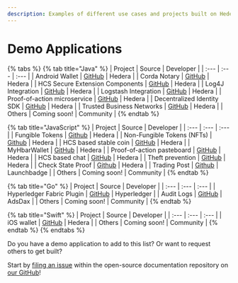 ```yaml
---
description: Examples of different use cases and projects built on Hedera.
---
```


# Demo Applications

{% tabs %}
{% tab title="Java" %}
| Project | Source | Developer |
| :--- | :--- | :--- |
| Android Wallet | [GitHub](https://github.com/hashgraph/hedera-wallet-android) | Hedera |
| Corda Notary | [GitHub](https://github.com/hashgraph/corda-notary-hedera) | Hedera |
| HCS Secure Extension Components | [GitHub](https://github.com/hashgraph/hedera-hcs-sxc-java) | Hedera |
| Log4J Integration | [GitHub](https://github.com/hashgraph/log4j2-hedera) | Hedera |
| Logstash Integration | [GitHub](https://github.com/hashgraph/logstash-output-hedera) | Hedera |
| Proof-of-action microservice | [GitHub](https://github.com/hashgraph/hedera-proof-of-action-microservice) | Hedera |
| Decentralized Identity SDK | [GitHub](https://github.com/hashgraph/did-sdk-java) | Hedera |
| Trusted Business Networks | [GitHub](https://github.com/hashgraph/hedera-hcs-sxc-java/tree/master/hcs-sxc-java-examples/hcs-sxc-java-queue-consumer) | Hedera |
| Others | Coming soon! | Community |
{% endtab %}

{% tab title="JavaScript" %}
| Project | Source | Developer |
| :--- | :--- | :--- |
| Fungible Tokens | [Github](https://github.com/hashgraph/hedera-hts-demo) | Hedera |
| Non-Fungible Tokens \(NFTs\) | [Github](https://github.com/hashgraph/hedera-hts-demo#nfts) | Hedera |
| HCS based stable coin | [GitHub](https://github.com/hashgraph/hedera-stable-coin-demo) | Hedera |
| MyHbarWallet | [GitHub](https://github.com/hashgraph/MyHbarWallet) | Hedera |
| Proof-of-action pasteboard | [GitHub](https://github.com/hashgraph/hedera-proof-of-action-demo-pasteboard) | Hedera |
| HCS based chat | [GitHub](https://github.com/hashgraph/hedera-hcs-chat-js) | Hedera |
| Theft prevention | [GitHub](https://github.com/hashgraph/hedera-theft-prevention-demo) | Hedera |
| Check State Proof | [Github](https://github.com/hashgraph/hedera-mirror-node/tree/master/hedera-mirror-rest/check-state-proof) | Hedera |
| Trading Post | [Github](https://github.com/launchbadge/trading-post) | Launchbadge |
| Others | Coming soon! | Community |
{% endtab %}

{% tab title="Go" %}
| Project | Source | Developer |
| :--- | :--- | :--- |
| Hyperledger Fabric Plugin | [GitHub](https://github.com/hashgraph/fabric-samples-hcs/tree/feature/hcs) | Hyperledger |
| Audit Logs | [GitHub](https://github.com/hashgraph/hello-hedera-audit-log-go) | AdsDax |
| Others | Coming soon! | Community |
{% endtab %}

{% tab title="Swift" %}
| Project | Source | Developer |
| :--- | :--- | :--- |
| iOS wallet | [GitHub](https://github.com/hashgraph/hedera-wallet-ios) | Hedera |
| Others | Coming soon! | Community |
{% endtab %}
{% endtabs %}

Do you have a demo application to add to this list? Or want to request others to get built?

Start by [filing an issue](https://github.com/hashgraph/hedera-docs) within the open-source documentation repository on [our GitHub](https://github.com/hashgraph)!

